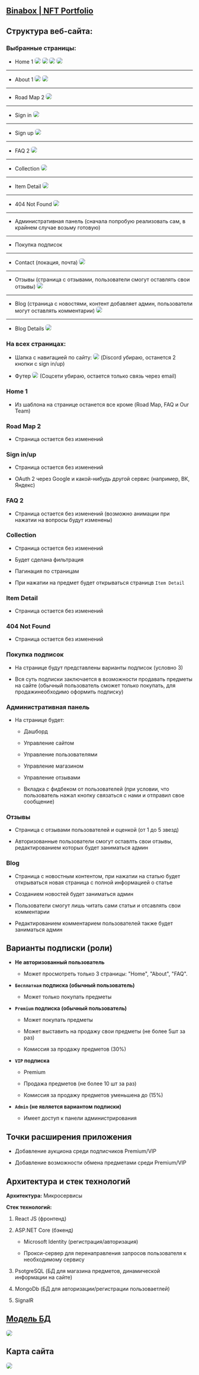 ## [Binabox | NFT Portfolio](https://preview.themeforest.net/item/binabox-nft-portfolio-html-template/full_screen_preview/39941121?_ga=2.96111388.1207829749.1711130062-1867495361.1709358782 "Preview" )

## Структура веб-сайта: 

### Выбранные страницы:

- Home 1 <img src="./materials/images/3.png" style="border-radius: 5px;"> <img src="./materials/images/6.png" style="border-radius: 5px;"> <img src="./materials/images/8.png" style="border-radius: 5px;"> <img src="./materials/images/7.png" style="border-radius: 5px;"> 

---

- About 1 <img src="./materials/images/4.png" style="border-radius: 5px;"> <img src="./materials/images/5.png" style="border-radius: 5px;"> 

---

- Road Map 2 <img src="./materials/images/9.png" style="border-radius: 5px;"> 

---

- Sign in <img src="./materials/images/10.png" style="border-radius: 5px;">

---

- Sign up <img src="./materials/images/11.png" style="border-radius: 5px;">

---

- FAQ 2 <img src="./materials/images/12.png" style="border-radius: 5px;">

---

- Collection <img src="./materials/images/13.png" style="border-radius: 5px;">

---

- Item Detail <img src="./materials/images/14.png" style="border-radius: 5px;">

---

- 404 Not Found <img src="./materials/images/15.png" style="border-radius: 5px;">

---

- Административная панель (сначала попробую реализовать сам, в крайнем случае возьму готовую)

---

- Покупка подписок

---

- Contact (локация, почта)  <img src="./materials/images/19.png" style="border-radius: 5px;">

---

- Отзывы (страница с отзывами, пользователи смогут оставлять свои отзывы)  <img src="./materials/images/20.png" style="border-radius: 5px;">

---

- Blog (страница с новостями, контент добавляет админ, пользователи могут оставлять комментарии)  <img src="./materials/images/21.png" style="border-radius: 5px;">

---

- Blog Details  <img src="./materials/images/22.png" style="border-radius: 5px;">

### На всех страницах:

- Шапка с навигацией по сайту: <img src="./materials/images/1.png" style="border-radius: 5px;"> (Discord убираю, останется 2 кнопки с sign in/up)

- Футер <img src="./materials/images/2.png" style="border-radius: 5px"> (Соцсети убираю, остается только связь через email)

### Home 1 

- Из шаблона на странице останется все кроме (Road Map, FAQ и Our Team)

### Road Map 2

- Страница остается без изменений

### Sign in/up

- Страница остается без изменений

- OAuth 2 через Google и какой-нибудь другой сервис (например, ВК, Яндекс)

### FAQ 2

- Страница остается без изменений (возможно анимации при нажатии на вопросы будут изменены)

### Collection

- Страница остается без изменений

- Будет сделана фильтрация

- Пагинация по страницам

- При нажатии на предмет будет открываться страницв `Item Detail`

### Item Detail

- Страница остается без изменений

### 404 Not Found

- Страница остается без изменений

### Покупка подписок 

- На странице будут представлены варианты подписок (условно 3)

- Вся суть подписки заключается в возможности продавать предметы на сайте (обычный пользователь сможет только покупать, для продажинеобходимо оформить подписку)

### Административная панель

- На странице будет: 

    - Дашборд

    - Управление сайтом

    - Управление пользователями

    - Управление магазином

    - Управление отзывами

    - Вкладка с фидбеком от пользователей (при условии, что пользователь нажал кнопку связаться с нами и отправил свое сообщение)

### Отзывы

- Страница с отзывами пользователей и оценкой (от 1 до 5 звезд)

- Авторизованные пользователи смогут оставлть свои отзывы, редактированием которых будет заниматься админ

### Blog 

- Страница с новостным контентом, при нажатии на статью будет открываться новая страница с полной информацией о статье

- Созданием новостей будет заниматься админ

- Пользователи смогут лишь читать сами статьи и отсавлять свои комментарии

- Редактированием комментарием пользователей также будет заниматься админ

## Варианты подписки (роли)

- <b>Не авторизованный пользователь</b> 

    - Может просмотреть только 3 страницы: "Home", "About", "FAQ".

- <b>`Бесплатная` подписка (обычный пользователь)</b> 

    - Может только покупать предметы

- <b>`Premium` подписка (обычный пользователь)</b> 

    - Может покупать предметы

    - Может выставить на продажу свои предметы (не более 5шт за раз)

    - Комиссия за продажу предметов (30%)

- <b>`VIP` подписка</b>

    - Premium

    - Продажа предметов (не более 10 шт за раз)

    - Комиссия за продажу предметов уменьшена до (15%)

- <b>`Admin` (не является вариантом подписки)</b>

    - Имеет доступ к панели администрирования

## Точки расширения приложения

- Добавление аукциона среди подписчиков Premium/VIP

- Добавление возможности обмена предметами среди Premium/VIP

## Архитектура и стек технологий 

<b>Архитектура:</b> Микросервисы

<b>Стек технологий:</b>

1) React JS (фронтенд)

2) ASP.NET Core (бэкенд)   

    - Microsoft Identity (регистрация/авторизация)

    - Прокси-сервер для перенаправления запросов пользователя к необходимому сервису

3) PsotgreSQL (БД для магазина предметов, динамической информации на сайте)

4) MongoDb (БД для авторизации/регистрации пользоваетлей)

5) SignalR

## [Модель БД](https://drawsql.app/teams/1-652/diagrams/binabox)

<img src="./materials/images/18.png" style="border-radius: 5px;">

## Карта сайта

<img src="./materials/images/17.png" style="border-radius: 5px;">